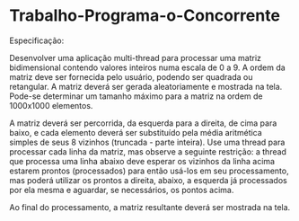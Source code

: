 # Trabalho-Programa-o-Concorrente
Especificação:

Desenvolver uma aplicação multi-thread para processar uma matriz bidimensional contendo valores inteiros numa escala de 0 a 9. A ordem da matriz deve ser fornecida pelo usuário, podendo ser quadrada ou retangular. A matriz deverá ser gerada aleatoriamente e mostrada na tela. Pode-se determinar um tamanho máximo para a matriz na ordem de 1000x1000 elementos.

A matriz deverá ser percorrida, da esquerda para a direita, de cima para baixo, e cada elemento deverá ser substituído pela média aritmética simples de seus 8 vizinhos (truncada - parte inteira). Use uma thread para processar cada linha da matriz, mas observe a seguinte restrição: a thread que processa uma linha abaixo deve esperar os vizinhos da linha acima estarem prontos (processados) para então usá-los em seu processamento, mas poderá utilizar os prontos a direita, abaixo, a esquerda já processados por ela mesma e aguardar, se necessários, os pontos acima.

Ao final do processamento, a matriz resultante deverá ser mostrada na tela.
